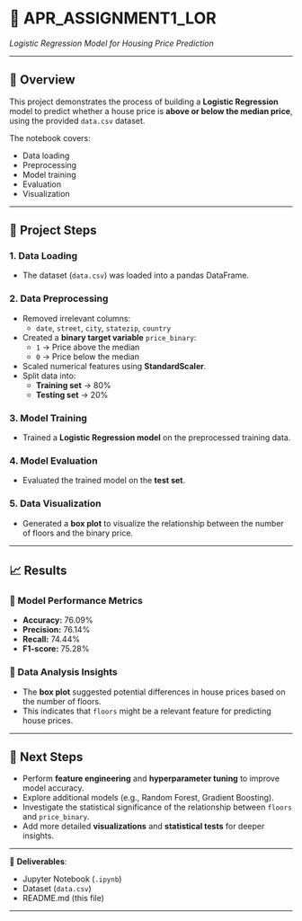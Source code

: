 # 🏡 APR_ASSIGNMENT1_LOR  
_Logistic Regression Model for Housing Price Prediction_  

---

## 📌 Overview  
This project demonstrates the process of building a **Logistic Regression** model to predict whether a house price is **above or below the median price**, using the provided `data.csv` dataset.  

The notebook covers:  
- Data loading  
- Preprocessing  
- Model training  
- Evaluation  
- Visualization  

---

## 🔎 Project Steps  

### 1. Data Loading  
- The dataset (`data.csv`) was loaded into a pandas DataFrame.  

### 2. Data Preprocessing  
- Removed irrelevant columns:  
  - `date`, `street`, `city`, `statezip`, `country`  
- Created a **binary target variable** `price_binary`:  
  - `1` → Price above the median  
  - `0` → Price below the median  
- Scaled numerical features using **StandardScaler**.  
- Split data into:  
  - **Training set** → 80%  
  - **Testing set** → 20%  

### 3. Model Training  
- Trained a **Logistic Regression model** on the preprocessed training data.  

### 4. Model Evaluation  
- Evaluated the trained model on the **test set**.  

### 5. Data Visualization  
- Generated a **box plot** to visualize the relationship between the number of floors and the binary price.  

---

## 📈 Results  

### 🔹 Model Performance Metrics  
- **Accuracy:** 76.09%  
- **Precision:** 76.14%  
- **Recall:** 74.44%  
- **F1-score:** 75.28%  

### 🔹 Data Analysis Insights  
- The **box plot** suggested potential differences in house prices based on the number of floors.  
- This indicates that `floors` might be a relevant feature for predicting house prices.  

---

## 🚀 Next Steps  
- Perform **feature engineering** and **hyperparameter tuning** to improve model accuracy.  
- Explore additional models (e.g., Random Forest, Gradient Boosting).  
- Investigate the statistical significance of the relationship between `floors` and `price_binary`.  
- Add more detailed **visualizations** and **statistical tests** for deeper insights.  

---

📂 **Deliverables**:  
- Jupyter Notebook (`.ipynb`)  
- Dataset (`data.csv`)  
- README.md (this file)  

---
